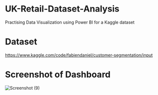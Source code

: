 # UK-Retail-Dataset-Analysis
Practising Data Visualization using Power BI for a Kaggle dataset 
# Dataset
https://www.kaggle.com/code/fabiendaniel/customer-segmentation/input
# Screenshot of Dashboard
![Screenshot (9)](https://github.com/mozammilkarim/UK-Retail-Dataset-Analysis/assets/47852028/861fca43-d84f-4017-998a-f0dc74fd9faa)
